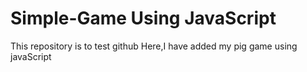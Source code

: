# Simple-Game Using JavaScript
This repository  is to test github
Here,I have added my pig game using javaScript
